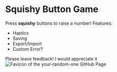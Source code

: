 # Squishy Button Game

Press **squishy** buttons to raise a number!
Features:
- Haptics
- Saving
- Export/Import
- Custom Error?

Please leave feedback!
I would appreciate it  
![Favicon of the your-random-one GitHub Page](https://your-random-one.github.io/favicon.png)

